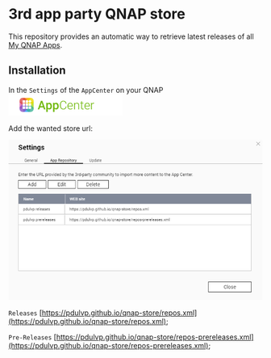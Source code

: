 # 3rd app party QNAP store

This repository provides an automatic way to retrieve latest releases of all [My QNAP Apps](https://github.com/search?l=&q=qnap+user%3Apdulvp+label%3Aqnap-store&type=repositories).

## Installation

In the `Settings` of the `AppCenter` on your QNAP
![](images/AppCenter.png)

Add the wanted store url:

![](images/Stores.png)

`Releases` [https://pdulvp.github.io/qnap-store/repos.xml](https://pdulvp.github.io/qnap-store/repos.xml);

`Pre-Releases` [https://pdulvp.github.io/qnap-store/repos-prereleases.xml](https://pdulvp.github.io/qnap-store/repos-prereleases.xml);
